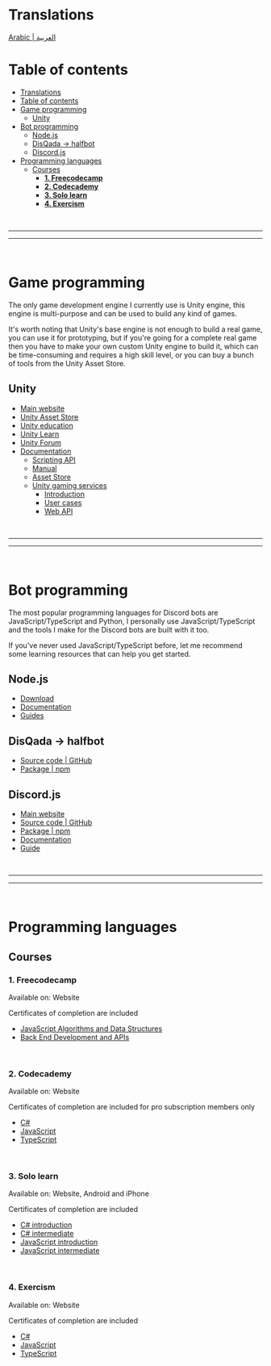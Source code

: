 # Translations

[Arabic | العربية](resources.ar.md)

# Table of contents

- [Translations](#translations)
- [Table of contents](#table-of-contents)
- [Game programming](#game-programming)
  - [Unity](#unity)
- [Bot programming](#bot-programming)
  - [Node.js](#nodejs)
  - [DisQada -\> halfbot](#disqada---halfbot)
  - [Discord.js](#discordjs)
- [Programming languages](#programming-languages)
  - [Courses](#courses)
    - [**1. Freecodecamp**](#1-freecodecamp)
    - [**2. Codecademy**](#2-codecademy)
    - [**3. Solo learn**](#3-solo-learn)
    - [**4. Exercism**](#4-exercism)

<br>

---
---

<br>

# Game programming

The only game development engine I currently use is Unity engine, this engine is multi-purpose and can be used to build any kind of games.

It's worth noting that Unity's base engine is not enough to build a real game, you can use it for prototyping, but if you're going for a complete real game then you have to make your own custom Unity engine to build it, which can be time-consuming and requires a high skill level, or you can buy a bunch of tools from the Unity Asset Store.

## Unity

- [Main website](https://unity.com/)
- [Unity Asset Store](https://assetstore.unity.com/)
- [Unity education](https://unity.com/learn)
- [Unity Learn](https://learn.unity.com/)
- [Unity Forum](https://forum.unity.com/)
- [Documentation](https://docs.unity.com/)
  - [Scripting API](https://docs.unity3d.com/ScriptReference/)
  - [Manual](https://docs.unity3d.com/Manual/index.html)
  - [Asset Store](https://docs.unity3d.com/Manual/AssetStore.html)
  - [Unity gaming services](https://dashboard.unity3d.com/gaming)
    - [Introduction](https://docs.unity.com/ugs-overview/en/manual/unity-gaming-services-home)
    - [User cases](https://docs.unity.com/ugs-use-cases/en/manual/Welcome)
    - [Web API](https://services.docs.unity.com/)

<br>

---
---

<br>

# Bot programming

The most popular programming languages for Discord bots are JavaScript/TypeScript and Python, I personally use JavaScript/TypeScript and the tools I make for the Discord bots are built with it too.

If you've never used JavaScript/TypeScript before, let me recommend some learning resources that can help you get started.

## Node.js

- [Download](https://nodejs.org/en/download)
- [Documentation](https://nodejs.org/en/docs)
- [Guides](https://nodejs.org/en/docs/guides)

## DisQada -> halfbot

- [Source code | GitHub](https://github.com/DisQada/halfbot)
- [Package | npm](https://www.npmjs.com/package/@disqada/halfbot)

## Discord.js

- [Main website](https://discord.js.org/)
- [Source code | GitHub](https://github.com/discordjs/discord.js)
- [Package | npm](https://www.npmjs.com/package/discord.js)
- [Documentation](https://discord.js.org/#/docs/discord.js/main/general/welcome)
- [Guide](https://discordjs.guide/#before-you-begin)

<br>

---
---

<br>

# Programming languages

## Courses

### **1. Freecodecamp**

Available on: Website

Certificates of completion are included

- [JavaScript Algorithms and Data Structures](https://www.freecodecamp.org/learn/javascript-algorithms-and-data-structures/)
- [Back End Development and APIs](https://www.freecodecamp.org/learn/back-end-development-and-apis/)

<br>

### **2. Codecademy**

Available on: Website

Certificates of completion are included for pro subscription members only

- [C#](https://www.pntrac.com/t/2-468126-294213-213588)
- [JavaScript](https://www.pntra.com/t/2-468117-294213-213588)
- [TypeScript](https://www.pntra.com/t/2-468138-294213-213588)

<br>

### **3. Solo learn**

Available on: Website, Android and iPhone

Certificates of completion are included

- [C# introduction](https://www.sololearn.com/learn/courses/c-sharp-introduction)
- [C# intermediate](https://www.sololearn.com/learn/courses/c-sharp-intermediate)
- [JavaScript introduction](https://www.sololearn.com/learn/courses/javascript-introduction)
- [JavaScript intermediate](https://www.sololearn.com/learn/courses/javascript-intermediate)

<br>

### **4. Exercism**

Available on: Website

Certificates of completion are included

- [C#](https://exercism.org/tracks/csharp)
- [JavaScript](https://exercism.org/tracks/javascript)
- [TypeScript](https://exercism.org/tracks/typescript)
